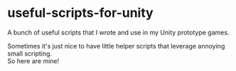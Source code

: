# useful-scripts-for-unity
A bunch of useful scripts that I wrote and use in my Unity prototype games.

Sometimes it's just nice to have little helper scripts that leverage annoying small scripting.
<br>
So here are mine!
